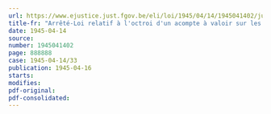 ```yaml
---
url: https://www.ejustice.just.fgov.be/eli/loi/1945/04/14/1945041402/justel
title-fr: "Arrêté-Loi relatif à l'octroi d'un acompte à valoir sur les compléments pensions de vieillesse des ouvriers mineurs"
date: 1945-04-14
source:
number: 1945041402
page: 888888
case: 1945-04-14/33
publication: 1945-04-16
starts:
modifies:
pdf-original:
pdf-consolidated:
---
```


